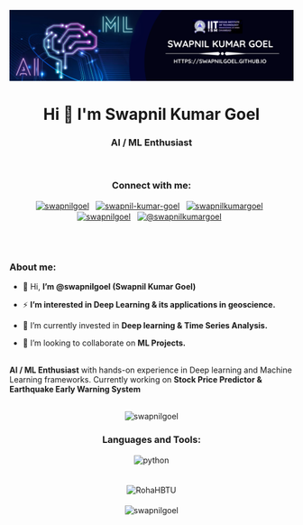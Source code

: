 <a href="https://swapnilgoel.github.io/"><img src="Cover.png"/></a>
<h1 align="center">Hi 👋 I'm Swapnil Kumar Goel</h1>
<h3 align="center">AI / ML Enthusiast</h3>
<br>
<h3 align="center">Connect with me:</h3>
<!---<br>--->
<p align="center">
<a href="https://dev.to/swapnilgoel" target="blank"><img align="center" src="https://raw.githubusercontent.com/rahuldkjain/github-profile-readme-generator/master/src/images/icons/Social/devto.svg" alt="swapnilgoel" height="40" width="40" /></a>
&nbsp;
<a href="https://www.linkedin.com/in/swapnilkumargoel/" target="blank"><img align="center" src="https://skillicons.dev/icons?i=linkedin" alt="swapnil-kumar-goel" height="40" width="40" /></a>
&nbsp;
<a href="https://www.kaggle.com/swapnilkumargoel" target="blank"><img align="center" src="https://raw.githubusercontent.com/rahuldkjain/github-profile-readme-generator/master/src/images/icons/Social/kaggle.svg" alt="swapnilkumargoel" height="30" width="40" /></a>
&nbsp;
<a href="https://discord.gg/3zQ4A5Hb" target="blank"><img align="center" src="https://skillicons.dev/icons?i=discord" alt="swapnilgoel" height="40" width="40" /></a>
&nbsp;
<a href="mailto:swapnilkumargoel@gmail.com"><img align="center" src="https://downloadr2.apkmirror.com/wp-content/uploads/2020/10/Gmail_round.png" alt="@swapnilkumargoel" height="43" width="43" /></a>
&nbsp;

</p>
<br>
<br>
<h3 align="left">About me:</h3>

- 👋 Hi, **I’m @swapnilgoel (Swapnil Kumar Goel)**<br>

- ⚡ **I’m interested in Deep Learning & its applications in geoscience.**<br>

- 🌱 I’m currently invested in **Deep learning & Time Series Analysis.**<br>

- 💬 I’m looking to collaborate on **ML Projects.**<br>


<br>
<strong>AI / ML Enthusiast</strong> with hands-on experience in Deep learning and Machine Learning frameworks. Currently working on <b> Stock Price Predictor & Earthquake 
Early Warning System </b>
<br><br>
<p align="center"> <img src="https://komarev.com/ghpvc/?username=swapnilgoel&label=Profile%20views&color=0e75b6&style=for-the-badge" alt="swapnilgoel" /> </p>
<center>
<p align="center">
<h3 align="center">Languages and Tools:</h3>
<p align="center">
<img align="center" src="https://skillicons.dev/icons?i=py,c,cpp,mongodb,mysql,heroku,flask,fastapi,tensorflow,pytorch,cmake,html,css,git,netlify,linux,vscode,docker,bash,githubactions&perline=4" alt="python"/>
<br><br>

<br>
<img align="center" src="https://github-readme-stats.vercel.app/api?username=swapnilgoel&show_icons=true&locale=en&theme=dracula" alt="RohaHBTU" />
<br><br>
<img align="center" src="https://github-readme-streak-stats.herokuapp.com/?user=swapnilgoel&theme=dracula" alt="swapnilgoel" />
</p>

</p>
</br>
<!-- <img align="center" src="https://github-readme-stats.vercel.app/api/top-langs/?username=swapnilgoel&theme=dracula&layout=compact" alt="RohaHBTU" />
</center> -->
